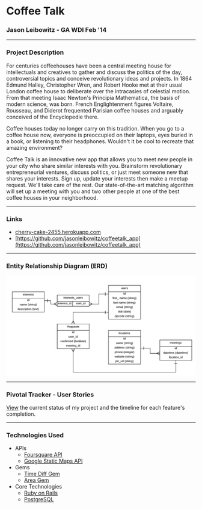 # Coffee Talk
### Jason Leibowitz - GA WDI Feb '14
---

### Project Description

For centuries coffeehouses have been a central meeting house for intellectuals and creatives to gather and discuss the politics of the day, controversial topics and conceive revolutionary ideas and projects. In 1864 Edmund Halley, Christopher Wren, and Robert Hooke met at their usual London coffee house to deliberate over the intracasies of celestial motion. From that meeting Isaac Newton's Principia Mathematica, the basis of modern science, was born. French Englightenment figures Voltaire, Rousseau, and Diderot frequented Parisian coffee houses and arguably conceived of the Encyclopedie there.

Coffee houses today no longer carry on this tradition. When you go to a coffee house now, everyone is preoccupied on their laptops, eyes buried in a book, or listening to their headphones. Wouldn't it be cool to recreate that amazing environment?

Coffee Talk is an innovative new app that allows you to meet new people in your city who share similar interests with you. Brainstorm revolutionary entrepreneurial ventures, discuss politics, or just meet someone new that shares your interests. Sign up, update your interests then make a meetup request. We'll take care of the rest. Our state-of-the-art matching algorithm will set up a meeting with you and two other people at one of the best coffee houses in your neighborhood.

---

### Links

* [cherry-cake-2455.herokuapp.com](http://cherry-cake-2455.herokuapp.com)
* [https://github.com/jasonleibowitz/coffeetalk_app](https://github.com/jasonleibowitz/coffeetalk_app)

---

### Entity Relationship Diagram (ERD)

![ERD](/images/Coffee_Talk_ERD_v5.png)

---

### Pivotal Tracker - User Stories

[View](https://www.pivotaltracker.com/s/projects/1046526) the current status of my project and the timeline for each feature's completion.

---

### Technologies Used

* APIs
  * [Foursquare API](https://developer.foursquare.com/)
  * [Google Static Maps API](https://developers.google.com/maps/documentation/staticmaps/?csw=1)
* Gems
  * [Time Diff Gem](https://github.com/abhidsm/time_diff)
  * [Area Gem](https://github.com/jgv/area)
* Core Technologies
  * [Ruby on Rails](http://rubyonrails.org/)
  * [PostgreSQL](http://www.postgresql.org/)
